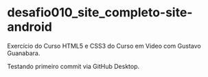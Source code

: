 # desafio010_site_completo-site-android
 
Exercício do Curso HTML5 e CSS3 do Curso em Video com Gustavo Guanabara.

Testando primeiro commit via GitHub Desktop.
